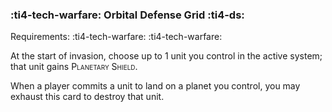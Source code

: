 ### :ti4-tech-warfare: **Orbital Defense Grid** :ti4-ds:

Requirements: :ti4-tech-warfare: :ti4-tech-warfare:

At the start of invasion, choose up to 1 unit you control in the active system; that unit gains <span style="font-variant:small-caps;">Planetary Shield</span>.

When a player commits a unit to land on a planet you control, you may exhaust this card to destroy that unit.
